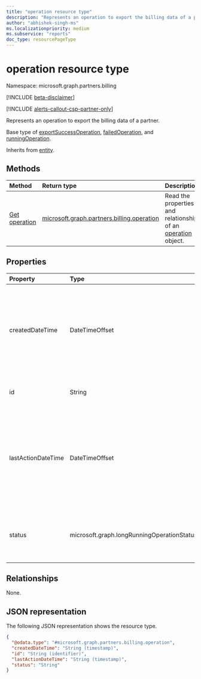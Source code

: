 ```yaml
---
title: "operation resource type"
description: "Represents an operation to export the billing data of a partner."
author: "abhishek-singh-ms"
ms.localizationpriority: medium
ms.subservice: "reports"
doc_type: resourcePageType
---
```


# operation resource type

Namespace: microsoft.graph.partners.billing

[!INCLUDE [beta-disclaimer](../../includes/beta-disclaimer.md)]

[!INCLUDE [alerts-callout-csp-partner-only](../includes/alerts-callout-csp-partner-only.md)]

Represents an operation to export the billing data of a partner.

Base type of [exportSuccessOperation](../resources/partners-billing-exportsuccessoperation.md), [failedOperation](../resources/partners-billing-failedoperation.md), and [runningOperation](../resources/partners-billing-runningoperation.md).

Inherits from [entity](../resources/entity.md).

## Methods

|Method|Return type|Description|
|:---|:---|:---|
|[Get operation](../api/partners-billing-operation-get.md)|[microsoft.graph.partners.billing.operation](../resources/partners-billing-operation.md)|Read the properties and relationships of an [operation](../resources/partners-billing-operation.md) object.|

## Properties

|Property|Type|Description|
|:---|:---|:---|
|createdDateTime|DateTimeOffset|The start time of the operation. The timestamp type represents date and time information using ISO 8601 format and is always in UTC. For example, midnight UTC on Jan 1, 2014 is `2014-01-01T00:00:00Z`.|
|id|String|The unique identifier for the **operation**. Inherited from [entity](../resources/partners-billing-operation.md).|
|lastActionDateTime|DateTimeOffset|The time of the last action of the operation. The timestamp type represents date and time information using ISO 8601 format and is always in UTC. For example, midnight UTC on Jan 1, 2014 is `2014-01-01T00:00:00Z`.|
|status|microsoft.graph.longRunningOperationStatus|The status of the operation. Possible values are: `notStarted`, `running`, `completed`, `failed`, `unknownFutureValue`.|

## Relationships

None.

## JSON representation

The following JSON representation shows the resource type.

<!-- {
  "blockType": "resource",
  "keyProperty": "id",
  "@odata.type": "microsoft.graph.partners.billing.operation",
  "baseType": "microsoft.graph.entity",
  "openType": false
}
-->
``` json
{
  "@odata.type": "#microsoft.graph.partners.billing.operation",
  "createdDateTime": "String (timestamp)",
  "id": "String (identifier)",
  "lastActionDateTime": "String (timestamp)",
  "status": "String"
}
```
